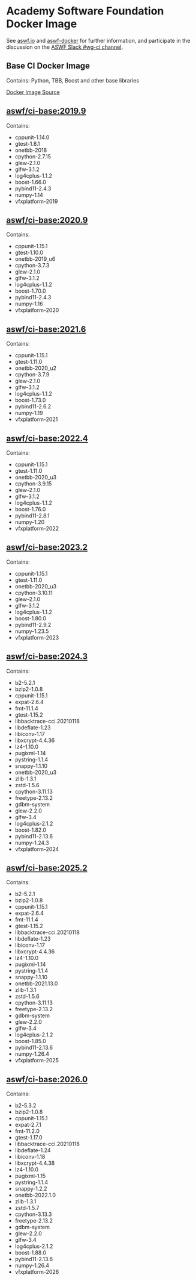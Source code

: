 <!--
Copyright (c) Contributors to the aswf-docker Project. All rights reserved.
SPDX-License-Identifier: Apache-2.0

Warning: this file is automatically generated from a template!
-->

# Academy Software Foundation Docker Image

See [aswf.io](https://aswf.io) and [aswf-docker](https://github.com/AcademySoftwareFoundation/aswf-docker)
for further information, and participate in the discussion on the
[ASWF Slack #wg-ci channel](https://academysoftwarefdn.slack.com/archives/C0169RX7MMK).

## Base CI Docker Image

Contains: Python, TBB, Boost and other base libraries

[Docker Image Source](https://github.com/AcademySoftwareFoundation/aswf-docker/blob/main/ci-base/Dockerfile)

## [aswf/ci-base:2019.9](https://hub.docker.com/r/aswf/ci-base/tags?page=1&name=2019.9)

Contains:
* cppunit-1.14.0
* gtest-1.8.1
* onetbb-2018
* cpython-2.7.15
* glew-2.1.0
* glfw-3.1.2
* log4cplus-1.1.2
* boost-1.66.0
* pybind11-2.4.3
* numpy-1.14
* vfxplatform-2019

## [aswf/ci-base:2020.9](https://hub.docker.com/r/aswf/ci-base/tags?page=1&name=2020.9)

Contains:
* cppunit-1.15.1
* gtest-1.10.0
* onetbb-2019_u6
* cpython-3.7.3
* glew-2.1.0
* glfw-3.1.2
* log4cplus-1.1.2
* boost-1.70.0
* pybind11-2.4.3
* numpy-1.16
* vfxplatform-2020

## [aswf/ci-base:2021.6](https://hub.docker.com/r/aswf/ci-base/tags?page=1&name=2021.6)

Contains:
* cppunit-1.15.1
* gtest-1.11.0
* onetbb-2020_u2
* cpython-3.7.9
* glew-2.1.0
* glfw-3.1.2
* log4cplus-1.1.2
* boost-1.73.0
* pybind11-2.6.2
* numpy-1.19
* vfxplatform-2021

## [aswf/ci-base:2022.4](https://hub.docker.com/r/aswf/ci-base/tags?page=1&name=2022.4)

Contains:
* cppunit-1.15.1
* gtest-1.11.0
* onetbb-2020_u3
* cpython-3.9.15
* glew-2.1.0
* glfw-3.1.2
* log4cplus-1.1.2
* boost-1.76.0
* pybind11-2.8.1
* numpy-1.20
* vfxplatform-2022

## [aswf/ci-base:2023.2](https://hub.docker.com/r/aswf/ci-base/tags?page=1&name=2023.2)

Contains:
* cppunit-1.15.1
* gtest-1.11.0
* onetbb-2020_u3
* cpython-3.10.11
* glew-2.1.0
* glfw-3.1.2
* log4cplus-1.1.2
* boost-1.80.0
* pybind11-2.9.2
* numpy-1.23.5
* vfxplatform-2023

## [aswf/ci-base:2024.3](https://hub.docker.com/r/aswf/ci-base/tags?page=1&name=2024.3)

Contains:
* b2-5.2.1
* bzip2-1.0.8
* cppunit-1.15.1
* expat-2.6.4
* fmt-11.1.4
* gtest-1.15.2
* libbacktrace-cci.20210118
* libdeflate-1.23
* libiconv-1.17
* libxcrypt-4.4.36
* lz4-1.10.0
* pugixml-1.14
* pystring-1.1.4
* snappy-1.1.10
* onetbb-2020_u3
* zlib-1.3.1
* zstd-1.5.6
* cpython-3.11.13
* freetype-2.13.2
* gdbm-system
* glew-2.2.0
* glfw-3.4
* log4cplus-2.1.2
* boost-1.82.0
* pybind11-2.13.6
* numpy-1.24.3
* vfxplatform-2024

## [aswf/ci-base:2025.2](https://hub.docker.com/r/aswf/ci-base/tags?page=1&name=2025.2)

Contains:
* b2-5.2.1
* bzip2-1.0.8
* cppunit-1.15.1
* expat-2.6.4
* fmt-11.1.4
* gtest-1.15.2
* libbacktrace-cci.20210118
* libdeflate-1.23
* libiconv-1.17
* libxcrypt-4.4.36
* lz4-1.10.0
* pugixml-1.14
* pystring-1.1.4
* snappy-1.1.10
* onetbb-2021.13.0
* zlib-1.3.1
* zstd-1.5.6
* cpython-3.11.13
* freetype-2.13.2
* gdbm-system
* glew-2.2.0
* glfw-3.4
* log4cplus-2.1.2
* boost-1.85.0
* pybind11-2.13.6
* numpy-1.26.4
* vfxplatform-2025

## [aswf/ci-base:2026.0](https://hub.docker.com/r/aswf/ci-base/tags?page=1&name=2026.0)

Contains:
* b2-5.3.2
* bzip2-1.0.8
* cppunit-1.15.1
* expat-2.7.1
* fmt-11.2.0
* gtest-1.17.0
* libbacktrace-cci.20210118
* libdeflate-1.24
* libiconv-1.18
* libxcrypt-4.4.38
* lz4-1.10.0
* pugixml-1.15
* pystring-1.1.4
* snappy-1.2.2
* onetbb-2022.1.0
* zlib-1.3.1
* zstd-1.5.7
* cpython-3.13.3
* freetype-2.13.2
* gdbm-system
* glew-2.2.0
* glfw-3.4
* log4cplus-2.1.2
* boost-1.88.0
* pybind11-2.13.6
* numpy-1.26.4
* vfxplatform-2026

